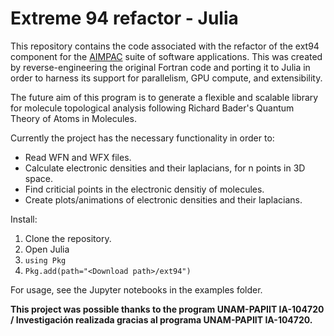 # Extreme 94 refactor - Julia

This repository contains the code associated with the refactor of the ext94 component for the [AIMPAC](https://www.chemistry.mcmaster.ca/aimpac/imagemap/imagemap.htm) suite of software applications. This was created by reverse-engineering the original Fortran code and porting it to Julia in order to harness its support for parallelism, GPU compute, and extensibility.

The future aim of this program is to generate a flexible and scalable library for molecule topological analysis following Richard Bader's Quantum Theory of Atoms in Molecules.

Currently the project has the necessary functionality in order to:

- Read WFN and WFX files.
- Calculate electronic densities and their laplacians, for n points in 3D space.
- Find criticial points in the electronic densitiy of molecules.
- Create plots/animations of electronic densities and their laplacians.

Install:
1. Clone the repository.
2. Open Julia
3. `using Pkg`
4. `Pkg.add(path="<Download path>/ext94")`

For usage, see the Jupyter notebooks in the examples folder.

**This project was possible thanks to the program UNAM-PAPIIT IA-104720 / Investigación realizada gracias al programa UNAM-PAPIIT IA-104720.**
